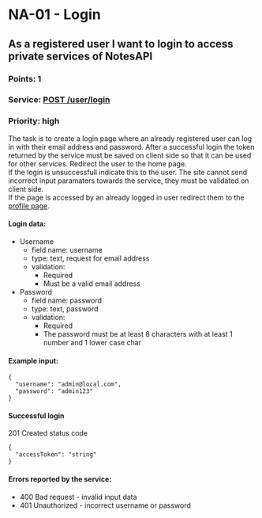 # NA-01 - Login

## As a registered user I want to login to access private services of NotesAPI

### Points: 1
### Service: [POST /user/login](http://localhost:5000/api-doc#/Users/AuthController_login)
### Priority: high

The task is to create a login page where an already registered user can log in with their email address and password.
After a successful login the token returned by the service must be saved on client side so that it can be used for other services. Redirect the user to the home page.  
If the login is unsuccessfull indicate this to the user. The site cannot send incorrect input paramaters towards the service, they must be validated on client side.  
If the page is accessed by an already logged in user redirect them to the [profile page](./NA-03.md).

#### Login data:
- Username
  - field name: username
  - type: text, request for email address
  - validation:
    - Required
    - Must be a valid email address
- Password
  - field name: password
  - type: text, password
  - validation:
    - Required
    - The password must be at least 8 characters with at least 1 number and 1 lower case char

#### Example input:
```
{
  "username": "admin@local.com",
  "password": "admin123"
}
```

#### Successful login
201 Created status code
```
{
  "accessToken": "string"
}
```

#### Errors reported by the service:
- 400 Bad request - invalid input data
- 401 Unauthorized - incorrect username or password